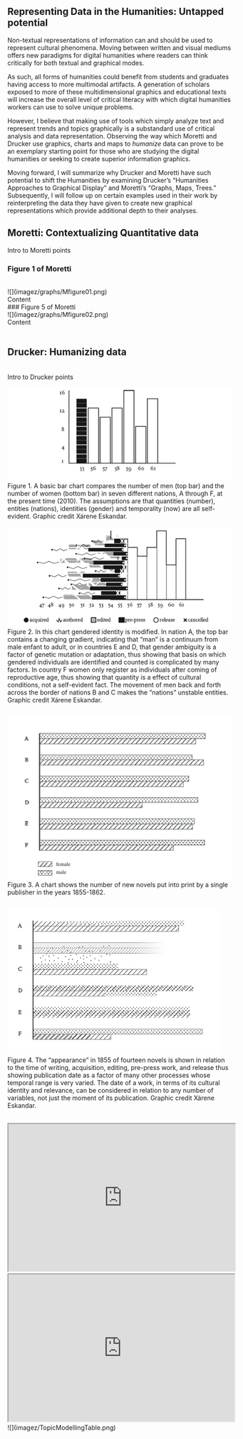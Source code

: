 ## Representing Data in the Humanities: Untapped potential

Non-textual representations of information can and should be used to represent cultural phenomena. Moving between written and visual mediums offers new paradigms for digital humanities where readers can think critically for both textual and graphical modes. 

As such, all forms of humanities could benefit from students and graduates having access to more multimodal artifacts. A generation of scholars exposed to more of these multidimensional graphics and educational texts will increase the overall level of critical literacy with which digital humanities workers can use to solve unique problems. 

However, I believe that making use of tools which simply analyze text and represent trends and topics graphically is a substandard use of critical analysis and data representation. Observing the way which Moretti and Drucker use graphics, charts and maps to *humanize* data can prove to be an exemplary starting point for those who are studying the digital humanities or seeking to create superior information graphics. 

Moving forward, I will summarize why Drucker and Moretti have such potential to shift the Humanities by examining Drucker’s “Humanities Approaches to Graphical Display” and Moretti’s “Graphs, Maps, Trees.” Subsequently, I will follow up on certain examples used in their work by reinterpreting the data they have given to create new graphical representations which provide additional depth to their analyses. 
<br/>

## Moretti: Contextualizing Quantitative data
Intro to Moretti points
<br/>
### Figure 1 of Moretti
<br/>
![](imagez/graphs/Mfigure01.png)
<br/>
Content
<br/>
### Figure 5 of Moretti
<br/> 
![](imagez/graphs/Mfigure02.png)
<br/>
Content
<br/>
<br/>

## Drucker: Humanizing data
<br/>
Intro to Drucker points
<br/>

![](imagez/graphs/Dfigure03.jpg)
<br/>
Figure 1. A basic bar chart compares the number of men (top bar) and the number of women (bottom bar) in seven different nations, A through F, at the present time (2010). The assumptions are that quantities (number), entities (nations), identities (gender) and temporality (now) are all self-evident. Graphic credit Xárene Eskandar.
<br/>
<br/>
![](imagez/graphs/Dfigure04.jpg)
<br/>
Figure 2. In this chart gendered identity is modified. In nation A, the top bar contains a changing gradient, indicating that “man” is a continuum from male enfant to adult, or in countries E and D, that gender ambiguity is a factor of genetic mutation or adaptation, thus showing that basis on which gendered individuals are identified and counted is complicated by many factors. In country F women only register as individuals after coming of reproductive age, thus showing that quantity is a effect of cultural conditions, not a self-evident fact. The movement of men back and forth across the border of nations B and C makes the “nations” unstable entities. Graphic credit Xárene Eskandar.
<br/>
<br/>

![](imagez/graphs/Dfigure01.jpg)
<br/>
Figure 3. A chart shows the number of new novels put into print by a single publisher in the years 1855-1862.
<br/>
<br/>

![](imagez/graphs/Dfigure02.jpg)
<br/>
Figure 4. The “appearance” in 1855 of fourteen novels is shown in relation to the time of writing, acquisition, editing, pre-press work, and release thus showing publication date as a factor of many other processes whose temporal range is very varied. The date of a work, in terms of its cultural identity and relevance, can be considered in relation to any number of variables, not just the moment of its publication. Graphic credit Xárene Eskandar.
<br/>
<br/>

<iframe style='width: 509px; height: 330px;' src='https://voyant-tools.org/tool/Cirrus/?visible=25&corpus=cc745d48267e0d33902df78b7d9f644f'></iframe> 

<iframe style='width: 508px; height: 330px;' src='https://voyant-tools.org/tool/Topics/?numTopics=10&limit=6&corpus=cc745d48267e0d33902df78b7d9f644f'></iframe>
<br/>
![](imagez/TopicModellingTable.png)

